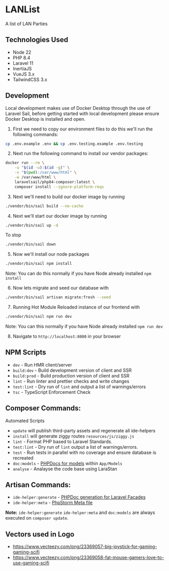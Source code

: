 # LANList
A list of LAN Parties

## Technologies Used
- Node 22
- PHP 8.4
- Laravel 11
- InertiaJS
- VueJS 3.x
- TailwindCSS 3.x

## Development

Local development makes use of Docker Desktop through the use of Laravel Sail, before getting started with local development please ensure Docker Desktop is installed and open.

1. First we need to copy our environment files to do this we'll run the following commands:

```bash
cp .env.example .env && cp .env.testing.example .env.testing
```

2. Next run the following command to install our vendor packages:

```bash
docker run --rm \
    -u "$(id -u):$(id -g)" \
    -v "$(pwd):/var/www/html" \
    -w /var/www/html \
    laravelsail/php84-composer:latest \
    composer install --ignore-platform-reqs
```

3. Next we'll need to build our docker image by running 
```bash
./vendor/bin/sail build --no-cache
```

4. Next we'll start our docker image by running 
```bash
./vendor/bin/sail up -d
```

To stop
```bash
./vendor/bin/sail down
```

5. Now we'll install our node packages 
```bash
./vendor/bin/sail npm install
```
Note: You can do this normally if you have Node already installed `npm install`

6. Now lets migrate and seed our database with 
```bash
./vendor/bin/sail artisan migrate:fresh --seed
```

7. Running Hot Module Reloaded instance of our frontend with 
```bash
./vendor/bin/sail npm run dev
```
Note: You can this normally if you have Node already installed `npm run dev`

8. Navigate to `http://localhost:8000` in your browser

## NPM Scripts
- `dev` - Run HMR client/server
- `build:dev` - Build development version of client and SSR
- `build:prod` - Build production version of client and SSR
- `lint` - Run linter and prettier checks and write changes
- `test:lint` - Dry run of `lint` and output a list of warnings/errors
- `tsc` - TypeScript Enforcement Check

## Composer Commands:
Automated Scripts
- `update` will publish third-party assets and regenerate all ide-helpers
- `install` will generate ziggy routes `resources/js/ziggy.js`
- `lint` - Format PHP based to Laravel Standards.
- `test:lint` - Dry run of `lint` output a list of warnings/errors.
- `test` - Run tests in parallel with no coverage and ensure database is recreated
- `doc:models` - [PHPDocs for models](https://github.com/barryvdh/laravel-ide-helper#automatic-PHPDocs-for-models) within `App/Models`
- `analyse` - Analayse the code base using LaraStan

## Artisan Commands:
- `ide-helper:generate` - [PHPDoc generation for Laravel Facades](https://github.com/barryvdh/laravel-ide-helper#automatic-phpdoc-generation-for-laravel-facades) 
- `ide-helper:meta` - [PhpStorm Meta file](https://github.com/barryvdh/laravel-ide-helper#phpstorm-meta-for-container-instances)

**Note:** `ide-helper:generate` `ide-helper:meta` and `doc:models` are always executed on `composer update`.


## Vectors used in Logo
- https://www.vecteezy.com/png/23369057-big-joystick-for-gaming-gaming-scifi
- https://www.vecteezy.com/png/23369058-fat-mouse-gamers-love-to-use-gaming-scifi
